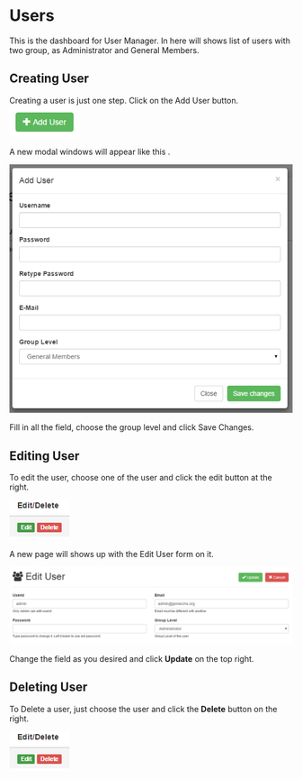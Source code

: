 # Users
This is the dashboard for User Manager.  In here will shows list of users with two group, as Administrator and General Members. 

## Creating User
Creating a user is just one step. Click on the Add User button. 
![Add User Button](../img/add_user.png)

A new modal windows will appear like this .

![Add User Form](../img/add_user_form.png)

Fill in all the field, choose the group level and click Save Changes.

## Editing User
To edit the user, choose one of the user and click the edit button at the right. 

![](../img/edit_user_button.png)

A new page will shows up with the Edit User form on it. 

![](../img/edit_user_form.png)

Change the field as you desired and click **Update** on the top right.

## Deleting User
To Delete a user, just choose the user and click the **Delete** button on the right. 

![](../img/edit_user_button.png)